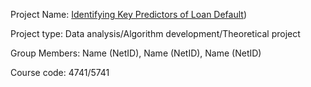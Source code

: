 Project Name: [Identifying Key Predictors of Loan Default](https://github.com/joshyzma/Identifying-Key-Predictors-of-Loan-Default-))

Project type: Data analysis/Algorithm development/Theoretical project

Group Members: Name (NetID), Name (NetID), Name (NetID)

Course code: 4741/5741
